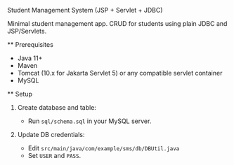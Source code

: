  Student Management System (JSP + Servlet + JDBC)

Minimal student management app. CRUD for students using plain JDBC and JSP/Servlets.

** Prerequisites
- Java 11+
- Maven
- Tomcat (10.x for Jakarta Servlet 5) or any compatible servlet container
- MySQL

** Setup

1. Create database and table:
   - Run `sql/schema.sql` in your MySQL server.

2. Update DB credentials:
   - Edit `src/main/java/com/example/sms/db/DBUtil.java`
   - Set `USER` and `PASS`.


